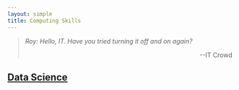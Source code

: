 ```yaml
---
layout: simple
title: Computing Skills
---
```


> *Roy: Hello, IT. Have you tried turning it off and on again?*
>
> <p align="right">--IT Crowd</p>


##  [Data Science](/study/Computing_Skills/Data_Science/main)